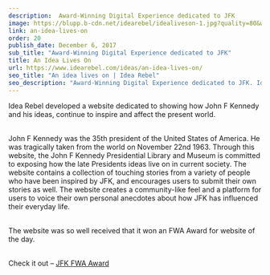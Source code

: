```yaml
---
description:  Award-Winning Digital Experience dedicated to JFK
image: https://blupp.b-cdn.net/idearebel/idealiveson-1.jpg?quality=80&width=800
link: an-idea-lives-on
order: 20
publish_date: December 6, 2017
sub_title: "Award-Winning Digital Experience dedicated to JFK"
title: An Idea Lives On
url: https://www.idearebel.com/ideas/an-idea-lives-on/
seo_title: "An idea lives on | Idea Rebel"
seo_description: "Award-Winning Digital Experience dedicated to JFK. Idea Rebel Digital Agency won an FWA award for this digital experience"
---
```

Idea Rebel developed a website dedicated to showing how John F Kennedy and his ideas, continue to inspire and affect the present world.

\
John F Kennedy was the 35th president of the United States of America. He was tragically taken from the world on November 22nd 1963. Through this website, the John F Kennedy Presidential Library and Museum is committed to exposing how the late Presidents ideas live on in current society. The website contains a collection of touching stories from a variety of people who have been inspired by JFK, and encourages users to submit their own stories as well. The website creates a community-like feel and a platform for users to voice their own personal anecdotes about how JFK has influenced their everyday life.

\
The website was so well received that it won an FWA Award for website of the day.

\
Check it out – [JFK FWA Award](https://thefwa.com/cases/an-idea-lives-on)
